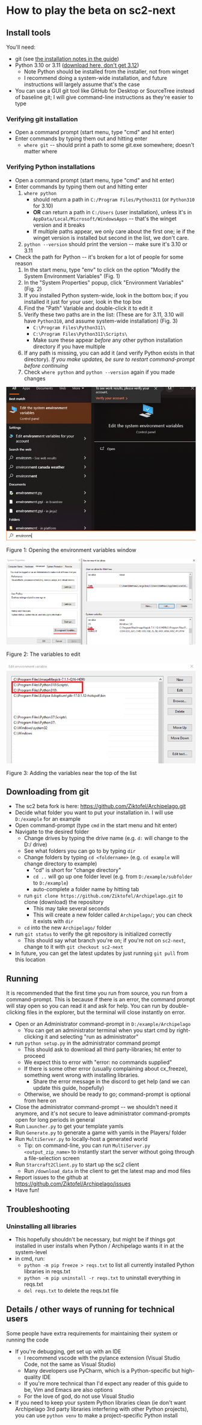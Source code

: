 # How to play the beta on sc2-next
## Install tools
You'll need:
* git (see [the installation notes in the guide](git.md#installation))
* Python 3.10 or 3.11 ([download here, don't get 3.12](https://www.python.org/downloads/))
  * Note Python should be installed from the installer, not from winget
  * I recommend doing a system-wide installation, and future instructions will largely assume that's the case
* You can use a GUI git tool like GitHub for Desktop or SourceTree instead of baseline git; I will give command-line instructions as they're easier to type

### Verifying git installation
* Open a command prompt (start menu, type "cmd" and hit enter)
* Enter commands by typing them out and hitting enter
  * `where git` -- should print a path to some git.exe somewhere; doesn't matter where

### Verifying Python installations
* Open a command prompt (start menu, type "cmd" and hit enter)
* Enter commands by typing them out and hitting enter
  1. `where python`
     * should return a path in `C:/Program Files/Python311` (or `Python310` for 3.10)
     * **OR** can return a path in `C:/Users` (user installation), unless it's in `AppData/Local/Microsoft/WindowsApps` -- that's the winget version and it breaks
     * If multiple paths appear, we only care about the first one; ie if the winget version is installed but second in the list, we don't care.
  2. `python --version` should print the version -- make sure it's 3.10 or 3.11
* Check the path for Python -- it's broken for a lot of people for some reason
  1. In the start menu, type "env" to click on the option "Modify the System Environment Variables" (Fig. 1)
  2. In the "System Properties" popup, click "Environment Variables" (Fig. 2)
  3. If you installed Python system-wide, look in the bottom box; if you installed it just for your user, look in the top box
  4. Find the "Path" Variable and double-click it to edit it
  5. Verify these two paths are in the list: (These are for 3.11, 3.10 will have `Python310`, and assume system-wide installation) (Fig. 3)
     * `C:\Program Files\Python311\`
     * `C:\Program Files\Python311\Scripts\`
     * Make sure these appear _before_ any other python installation directory if you have multiple
  6. If any path is missing, you can add it (and verify Python exists in that directory). *If you make updates, be sure to restart command-prompt before continuing*
  7. Check `where python` and `python --version` again if you made changes

![Environment](./images/environment_variables_start.png)

Figure 1: Opening the environment variables window

![Variables](./images/environment_variables_panel.png)

Figure 2: The variables to edit

![Paths](./images/entering_path_variables.png)

Figure 3: Adding the variables near the top of the list

## Downloading from git
* The sc2 beta fork is here: https://github.com/Ziktofel/Archipelago.git
* Decide what folder you want to put your installation in. I will use `D:/example` for an example
* Open command-prompt (type `cmd` in the start menu and hit enter)
* Navigate to the desired folder
  * Change drives by typing the drive name (e.g. `d:` will change to the D:/ drive)
  * See what folders you can go to by typing `dir`
  * Change folders by typing `cd <foldername>` (e.g. `cd example` will change directory to example)
    * "cd" is short for "change directory"
    * `cd ..` will go up one folder level (e.g. from `D:/example/subfolder` to `D:/example`)
    * auto-complete a folder name by hitting tab
  * run `git clone https://github.com/Ziktofel/Archipelago.git` to clone (download) the repository
    * This may take several seconds
    * This will create a new folder called `Archipelago/`; you can check it exists with `dir`
  * `cd` into the new `Archipelago/` folder
* run `git status` to verify the git repository is initialized correctly
  * This should say what branch you're on; if you're not on `sc2-next`, change to it with `git checkout sc2-next`
* In future, you can get the latest updates by just running `git pull` from this location

## Running
It is recommended that the first time you run from source, you run from a command-prompt. This is because if there is an error, the command prompt will stay open so you can read it and ask for help. You can run by double-clicking files in the explorer, but the terminal will close instantly on error.

* Open or an Administrator command-prompt in `D:/example/Archipelago`
  * You can get an administrator terminal when you start cmd by right-clicking it and selecting "run as administrator"
* run `python setup.py` in the administrator command prompt
  * This should ask to download all third party-libraries; hit enter to proceed
  * We expect this to error with "error: no commands supplied"
  * If there is some other error (usually complaining about cx_freeze), something went wrong with installing libraries.
    * Share the error message in the discord to get help (and we can update this guide, hopefully)
  * Otherwise, we should be ready to go; command-prompt is optional from here on
* Close the administrator command-prompt -- we shouldn't need it anymore, and it's not secure to leave administrator command-prompts open for long periods in general
* Run `Launcher.py` to get your template yamls
* Run `Generate.py` to generate a game with yamls in the Players/ folder
* Run `MultiServer.py` to locally-host a generated world
  * Tip: on command-line, you can run `MultiServer.py <output_zip_name>` to instantly start the server without going through a file-selection screen
* Run `Starcraft2Client.py` to start up the sc2 client
  * Run `/download_data` in the client to get the latest map and mod files
* Report issues to the github at https://github.com/Ziktofel/Archipelago/issues
* Have fun!

## Troubleshooting
### Uninstalling all libraries
* This hopefully shouldn't be necessary, but might be if things got installed in user installs when Python / Archipelago wants it in at the system-level
* in cmd, run:
  * `python -m pip freeze > reqs.txt` to list all currently installed Python libraries in reqs.txt
  * `python -m pip uninstall -r reqs.txt` to uninstall everything in reqs.txt
  * `del reqs.txt` to delete the reqs.txt file

## Details / other ways of running for technical users
Some people have extra requirements for maintaining their system or running the code
* If you're debugging, get set up with an IDE
  * I recommend vscode with the pylance extension (Visual Studio Code, not the same as Visual Studio)
  * Many developers use PyCharm, which is a Python-specific but high-quality IDE
  * If you're more technical than I'd expect any reader of this guide to be, Vim and Emacs are also options
  * For the love of god, do not use Visual Studio
* If you need to keep your system Python libraries clean (ie don't want Archipelago 3rd party libraries interfering with other Python projects), you can use `python venv` to make a project-specific Python install
